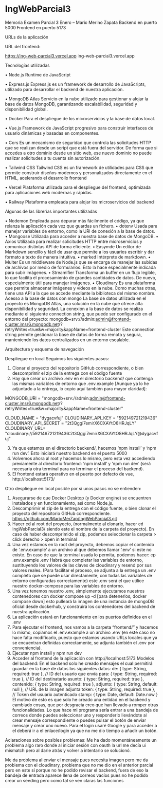 # IngWebParcial3

Memoria Examen Parcial 3 Enero – Mario Merino Zapata
Backend en puerto 5000
Frontend en puerto 5173


URLs de la aplicación 

URL del frontend:

https://ing-web-parcial3.vercel.app
ing-web-parcial3.vercel.app

Tecnologías utilizadas


•	Node.js
Runtime de JavaScript


•	Express.js
Express.js es un framework de desarrollo de JavaScripts, utilizado para desarrollar el backend de nuestra aplicación.


•	MongoDB Atlas
Servicio en la nube utilizado para gestionar y alojar la base de datos MongoDB, garantizando escalabilidad, seguridad y disponibilidad global.


•	Docker
Para el despliegue de los microservicios y la base de datos local.


•	Vue.js
Framework de JavaScript progresivo para construir interfaces de usuario dinámicas y basadas en componentes.


•	Cors
Es un mecanismo de seguridad que controla las solicitudes HTTP que se realizan desde un script que está fuera del servidor. De forma que si accedes a otro dominio desde un sitio web, ese nuevo dominio no puede realizar solicitudes a tu cuenta sin autorización. 


•	Tailwind CSS
Tailwind CSS es un framework de utilidades para CSS que permite construir diseños modernos y personalizados directamente en el HTML, acelerando el desarrollo frontend


•	Vercel
Plataforma utilizada para el despliegue del frontend, optimizada para aplicaciones web modernas y rápidas.


•	Railway
Plataforma empleada para alojar los microservicios del backend


Algunas de las librerías importantes utilizadas


•	Nodemon
Empleada para depurar más fácilmente el código, ya que relanza la aplicación cada vez que guardas un fichero.
•	dotenv
Usada para manejar variables de entorno, como la URI de conexión a la base de datos.
•	Mongoose
Utilizada para acceder a nuestra base de datos de MongoDB.
•	Axios
Utilizada para realizar solicitudes HTTP entre microservicios y comunicar distintas API de forma eficiente.
•	Easymde
Un editor de Markdown sencillo y fácil de usar que permite a los usuarios escribir y dar formato a texto de manera intuitiva.
•	marked
Intérprete de markdown.
•	Multer
Es un middleware de Node.js que se encarga de manejar las subidas de archivos por medio de formularios. Esto la hace especialmente indicada para subir imágenes.
•	Streamifier 
Transforma un buffer en un flujo legible, lo que facilita el procesamiento de grandes cantidades de datos. De nuevo, especialmente útil para manejar imágenes.
•	Cloudinary 
Es una plataforma que permite almacenar imágenes y vídeos en la nube. Como muchas otras, tiene una API a la que se accede mediante la biblioteca del mismo nombre.
Acesso a la base de datos con mongo
La base de datos utilizada en el proyecto es MongoDB Atlas, una solución en la nube que ofrece alta disponibilidad y seguridad. La conexión a la base de datos se realiza mediante el siguiente connection string, que puede ser configurado en el entorno del proyecto:
mongodb+srv://admin:admin@frontend-cluster.imsr6.mongodb.net/?retryWrites=true&w=majority&appName=frontend-cluster
Este connection string permite gestionar la base de datos de forma remota y segura, manteniendo los datos centralizados en un entorno escalable.

Arquitectura y esquema de navegación

Despliegue en local
Seguimos los siguientes pasos:
 1. Clonar el proyecto del repositorio GitHub correspondiente, o bien descomprimir el zip de la entrega con el código fuente 
2. Hay que crear un archivo .env en el directorio backend/ que contenga las mismas variables de entorno que .env.example 
[Aunque ya lo he adjuntado a la entrega, lo copio aquí también para mayor claridad]:

MONGODB_URI = "mongodb+srv://admin:admin@frontend-cluster.imsr6.mongodb.net/?retryWrites=true&w=majority&appName=frontend-cluster"

CLOUD_NAME = "dygacvfuj"
CLOUDINARY_API_KEY = "592149721219436"
CLOUDINARY_API_SECRET = "2t3Qggi7emirX6CXAYtO8HRJqLY"
CLOUDINARY_URL= "cloudinary://592149721219436:2t3Qggi7emirX6CXAYtO8HRJqLY@dygacvfuj"

3. Ya que estamos en el directorio backend/, hacemos ‘npm install’ y ‘npm run dev’. Esto iniciará nuestro backend en el puerto 5000
 4. Volvemos ahora al root y hacemos lo mismo, pero esta vez accediendo previamente al directorio frontend: ‘npm install’ y ‘npm run dev’ (será necesaria otra terminal para no terminar el proceso del backend).
 5. El frontend estará operativo en el puerto por defecto de vue, http://localhost:5173/

Otro despliegue en local posible por si unos pasos no se entienden:

1.	Asegurarse de que Docker Desktop (y Docker engine) se encuentren instalados y en funcionamiento, así como Node.js.
2.	Descomprimir el zip de la entrega con el código fuente, o bien clonar el proyecto del repositorio GitHub correspondiente.
	https://github.com/MarioMerZap/IngWebParcial3.git
3.	Hacer cd al root del proyecto, (normalmente al clonarlo, hacer
cd IngWebParcial3/
siendo este el nombre de la carpeta del proyecto). En caso de haber descomprimido el zip, podemos seleccionar la carpeta > click derecho > open in terminal
4.	Una vez estamos en la root del proyecto, debemos copiar el contenido de ‘.env.example’ a un archivo al que debemos llamar ‘.env’ si este no existe. En caso de que la terminal usada lo permita, podemos hacer:
	cp .env.example .env
Habrá que completar las variables de entorno, sustituyendo los valores de las claves de cloudinary y resend por sus valores reales.
(Para facilitar el proceso, se adjunta a la entrega un .env completo que se puede usar directamente, con todas las variables de entorno configuradas correctamente)
	este .env será el que utilice nuestro docker-compose para las variables de entorno.
5.	Una vez tenemos nuestro .env, simplemente ejecutamos nuestros contenedores con
	docker compose up -d
	[para detenerlos, docker compose down]
	esto pulleará la imagen de una instancia de mongoDB oficial desde dockerhub, y construirá los contenedores del backend de nuestra aplicación.
6.	La aplicación estará en funcionamiento en los puertos definidos en el .env 
7.	Para ejecutar el frontend, nos vamos a la carpeta “frontend/” y hacemos lo mismo, copiamos el .env.example a un archivo .env (en este caso no hace falta modificarlo, puesto que estamos usando URLs locales que ya se encuentran definidas correctamente, se adjunta también el .env por conveniencia).
8.	Ejecutar npm install y npm run dev
9.	Acceder al frontend de la aplicación con http://localhost:5173
Modelos del backend:
En el backend solo he creado mensajes el cual permitirá guardar en la base de datos los siguientes datos: 
de: { type: String, required: true }, // ID del usuario que envía
    para: { type: String, required: true }, // ID del destinatario
    asunto: { type: String, required: true },
    contenido: { type: String, required: true },
    adjunto: { type: String, default: null }, // URL de la imagen adjunta
    token: { type: String, required: true }, // Token del usuario autenticado
    stamp: { type: Date, default: Date.now }
El motivo de esto es que solo he creado una entidad en el backend y cambiado cosas, que por desgracia creo que han llevado a romper otras funcionalidades.
Lo que hace mi programa sería entrar a una bandeja de  correos donde puedes seleccionar uno y responderlo llevándote al crear mensaje correspondiente o puedes pulsar el botón de enviar mensaje y crear uno nuevo.
Para el login usaré Google y para acceder a el deberá ir a el enlace/login ya que no me dio tiempo a añadir un botón.

Aclaraciones sobre posibles problemas:
Me ha dado momentáneamente un problema algo raro donde al iniciar sesión con oauth la url me decía ui mismatch pero al darle atrás y volver a intentarlo se solucionó.

Me da problema al enviar el mensaje pues necesita imagen pero me da problema con el cloudinary, problema que no me dio en el anterior parcial pero en este sí porque no he podido revisar el backend, fuera de eso la bandeja de entrada aparece llena de correos vacíos pues no he podido crear un seeding pero como tal se ven claras las funciones

